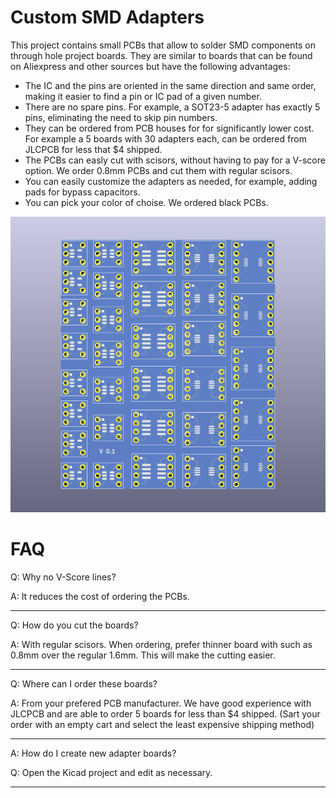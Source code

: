 # Custom SMD Adapters

This project contains small PCBs that allow to solder SMD components on through hole project boards. They are similar to boards that can be found on Aliexpress and other sources but have the following advantages:

* The IC and the pins are oriented in the same direction and same order, making it easier to find a pin or IC pad of a given number.
* There are no spare pins. For example, a SOT23-5 adapter has exactly 5 pins, eliminating the need to skip pin numbers.
* They can be ordered from PCB houses for for significantly lower cost. For example a 5 boards with 30 adapters each, can be ordered from JLCPCB for less that $4 shipped.
* The PCBs can easly cut with scisors, without having to pay for a V-score option. We order 0.8mm PCBs and cut them with regular scisors.
* You can easily customize the adapters as needed, for example, adding pads for bypass capacitors. 
* You can pick your color of choise. We ordered black PCBs.

![](kicad/smd_adapter.png)


# FAQ

Q: Why no V-Score lines?

A: It reduces the cost of ordering the PCBs.

---

Q: How do you cut the boards?

A: With regular scisors. When ordering, prefer thinner board with such as 0.8mm over the regular 1.6mm. This will make the cutting easier.

---

Q: Where can I order these boards?

A: From your prefered PCB manufacturer. We have good experience with JLCPCB and are able to order 5 boards for less than $4 shipped.  (Sart your order with an empty cart and select the least expensive shipping method)

---

A: How do I create new adapter boards?

Q: Open the Kicad project and edit as necessary.

---





